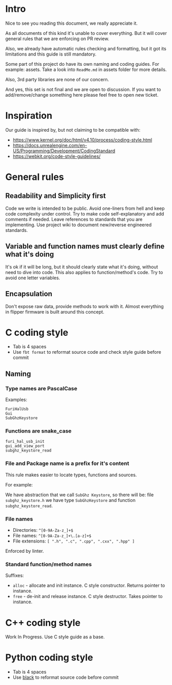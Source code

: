 # Intro

Nice to see you reading this document, we really appreciate it.

As all documents of this kind it's unable to cover everything.
But it will cover general rules that we are enforcing on PR review.

Also, we already have automatic rules checking and formatting,
but it got its limitations and this guide is still mandatory.

Some part of this project do have its own naming and coding guides.
For example: assets. Take a look into `ReadMe.md` in assets folder for more details.

Also, 3rd party libraries are none of our concern.

And yes, this set is not final and we are open to discussion.
If you want to add/remove/change something here please feel free to open new ticket.

# Inspiration

Our guide is inspired by, but not claiming to be compatible with:

- https://www.kernel.org/doc/html/v4.10/process/coding-style.html
- https://docs.unrealengine.com/en-US/Programming/Development/CodingStandard
- https://webkit.org/code-style-guidelines/

# General rules

## Readability and Simplicity first

Code we write is intended to be public.
Avoid one-liners from hell and keep code complexity under control.
Try to make code self-explanatory and add comments if needed.
Leave references to standards that you are implementing.
Use project wiki to document new/reverse engineered standards.

## Variable and function names must clearly define what it's doing

It's ok if it will be long, but it should clearly state what it's doing, without need to dive into code.
This also applies to function/method's code.
Try to avoid one letter variables.

## Encapsulation

Don't expose raw data, provide methods to work with it.
Almost everything in flipper firmware is built around this concept.

# C coding style

- Tab is 4 spaces
- Use `fbt format` to reformat source code and check style guide before commit

## Naming

### Type names are PascalCase

Examples:

	FuriHalUsb
	Gui
	SubGhzKeystore


### Functions are snake_case

	furi_hal_usb_init
	gui_add_view_port
	subghz_keystore_read

### File and Package name is a prefix for it's content

This rule makes easier to locate types, functions and sources.

For example:

We have abstraction that we call `SubGhz Keystore`, so there will be:
file `subghz_keystore.h` we have type `SubGhzKeystore` and function `subghz_keystore_read`.

### File names

- Directories: `^[0-9A-Za-z_]+$`
- File names: `^[0-9A-Za-z_]+\.[a-z]+$`
- File extensions: `[ ".h", ".c", ".cpp", ".cxx", ".hpp" ]`

Enforced by linter.

### Standard function/method names

Suffixes:

- `alloc` - allocate and init instance. C style constructor. Returns pointer to instance.
- `free` - de-init and release instance. C style destructor. Takes pointer to instance.

# C++ coding style

Work In Progress. Use C style guide as a base.

# Python coding style

- Tab is 4 spaces
- Use [black](https://pypi.org/project/black/) to reformat source code before commit
